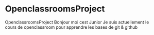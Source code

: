 # OpenclassroomsProject
OpenclassroomsProject
Bonjour moi cest Junior 
Je suis actuellement le cours de openclassroom pour apprendre les bases de git & github
